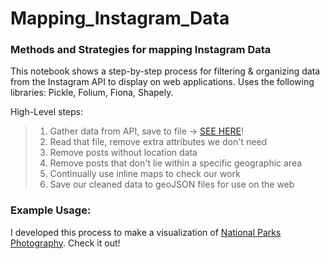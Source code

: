 # Mapping_Instagram_Data

### Methods and Strategies for mapping Instagram Data  

This notebook shows a step-by-step process for filtering & organizing data from the Instagram API to display on web applications.  Uses the following libraries: Pickle, Folium, Fiona, Shapely.

High-Level steps:
> 1. Gather data from API, save to file -> [SEE HERE](https://github.com/jefarrell/Python-Instagram_API_Scripts/blob/master/instagramTagSearch.py)!
> 2. Read that file, remove extra attributes we don't need
> 3. Remove posts without location data
> 4. Remove posts that don't lie within a specific geographic area
> 5. Continually use inline maps to check our work
> 6. Save our cleaned data to geoJSON files for use on the web


### Example Usage:
I developed this process to make a visualization of [National Parks Photography](https://github.com/jefarrell/National_Park_Visualization).  Check it out!
